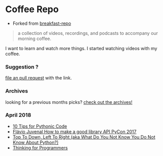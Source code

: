 # Coffee Repo #

* Forked from [breakfast-repo](https://github.com/ashleygwilliams/breakfast-repo)

> a collection of videos, recordings, and podcasts to accompany our morning coffee.

I want to learn and watch more things. I started watching videos with my coffee.

### Suggestion ?

[file an pull request](https://github.com/christopher-burke/coffee-repo/pulls) with the link.

### Archives

looking for a previous months picks? [check out the archives!](https://github.com/christopher-burke/coffee-repo/tree/coffee-repo/archives/)

### April 2018

* [10 Tips for Pythonic Code](https://www.youtube.com/watch?v=_O23jIXsshs)
* [Flávio Juvenal How to make a good library API PyCon 2017](https://www.youtube.com/watch?v=4mkFfce46zE)
* [Top To Down, Left To Right (aka What Do You Not Know You Do Not Know About Python?)](https://www.youtube.com/watch?v=DlgbPLvBs30)
* [Thinking for Programmers](https://channel9.msdn.com/Events/Build/2014/3-642)
